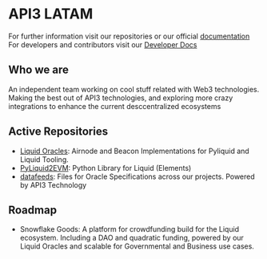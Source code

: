 # API3 LATAM

For further information visit our repositories or our official [documentation](https://api3-1.gitbook.io/api-latam-user-documentation/)
For developers and contributors visit our [Developer Docs](https://api3-1.gitbook.io/developer-documentation/)

## Who we are
An independent team working on cool stuff related with Web3 technologies. Making the best out of API3 technologies, and exploring more crazy integrations to enhance the current desccentralized ecosystems

## Active Repositories
- [Liquid Oracles](https://github.com/api3latam/liquid-oracles): Airnode and Beacon Implementations for Pyliquid and Liquid Tooling.
- [PyLiquid2EVM](https://github.com/api3latam/PyLiquid2EVM): Python Library for Liquid (Elements)
- [datafeeds](https://github.com/api3latam/datafeeds): Files for Oracle Specifications across our projects. Powered by API3 Technology

## Roadmap
- Snowflake Goods: A platform for crowdfunding build for the Liquid ecosystem. Including a DAO and quadratic funding, powered by our Liquid Oracles and scalable for Governmental and Business use cases.
